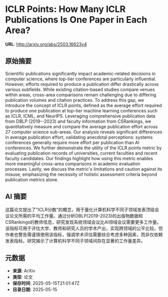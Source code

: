 # ICLR Points: How Many ICLR Publications Is One Paper in Each Area?

**URL**: http://arxiv.org/abs/2503.16623v4

## 原始摘要

Scientific publications significantly impact academic-related decisions in
computer science, where top-tier conferences are particularly influential.
However, efforts required to produce a publication differ drastically across
various subfields. While existing citation-based studies compare venues within
areas, cross-area comparisons remain challenging due to differing publication
volumes and citation practices.
  To address this gap, we introduce the concept of ICLR points, defined as the
average effort required to produce one publication at top-tier machine learning
conferences such as ICLR, ICML, and NeurIPS. Leveraging comprehensive
publication data from DBLP (2019--2023) and faculty information from
CSRankings, we quantitatively measure and compare the average publication
effort across 27 computer science sub-areas. Our analysis reveals significant
differences in average publication effort, validating anecdotal perceptions:
systems conferences generally require more effort per publication than AI
conferences.
  We further demonstrate the utility of the ICLR points metric by evaluating
publication records of universities, current faculties and recent faculty
candidates. Our findings highlight how using this metric enables more
meaningful cross-area comparisons in academic evaluation processes. Lastly, we
discuss the metric's limitations and caution against its misuse, emphasizing
the necessity of holistic assessment criteria beyond publication metrics alone.


## AI 摘要

这篇论文提出了"ICLR分数"的概念，用于量化计算机科学不同子领域发表顶级会议论文所需的平均工作量。通过分析DBLP(2019-2023)的出版物数据和CSRankings的教师信息，研究发现系统领域会议比AI领域会议需要更多工作量。该指标可用于评估大学、教师和研究人员的学术产出，实现跨领域的公平比较。但作者也警告需谨慎使用该指标，强调学术评估需要综合考虑多种因素，而非仅依赖发表指标。研究揭示了计算机科学不同子领域间存在显著的工作量差异。

## 元数据

- **来源**: ArXiv
- **类型**: 论文
- **保存时间**: 2025-05-15T21:01:47Z
- **目录日期**: 2025-05-15
